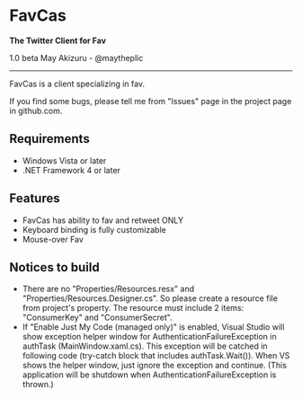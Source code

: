 FavCas
======
**The Twitter Client for Fav**

1.0 beta
May Akizuru - @maytheplic

- - -

FavCas is a client specializing in fav.

If you find some bugs, please tell me from "Issues" page in the project page in github.com.

Requirements
------------
 - Windows Vista or later
 - .NET Framework 4 or later

Features
--------
 - FavCas has ability to fav and retweet ONLY
 - Keyboard binding is fully customizable
 - Mouse-over Fav

Notices to build
----------------
 - There are no "Properties/Resources.resx" and "Properties/Resources.Designer.cs".
   So please create a resource file from project's property.
   The resource must include 2 items: "ConsumerKey" and "ConsumerSecret".
 - If "Enable Just My Code (managed only)" is enabled,
   Visual Studio will show exception helper window for AuthenticationFailureException in authTask (MainWindow.xaml.cs).
   This exception will be catched in following code (try-catch block that includes authTask.Wait()).
   When VS shows the helper window, just ignore the exception and continue.
   (This application will be shutdown when AuthenticationFailureException is thrown.)
